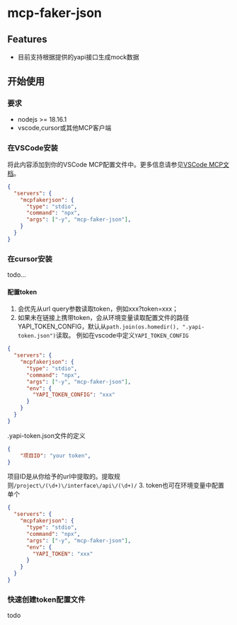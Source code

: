 # mcp-faker-json

## Features
- 目前支持根据提供的yapi接口生成mock数据

## 开始使用
### 要求
- nodejs >= 18.16.1
- vscode,cursor或其他MCP客户端

### 在VSCode安装
将此内容添加到你的VSCode MCP配置文件中。更多信息请参见[VSCode MCP文档](https://code.visualstudio.com/docs/copilot/chat/mcp-servers)。
```json
{
  "servers": {
    "mcpfakerjson": {
      "type": "stdio",
      "command": "npx",
      "args": ["-y", "mcp-faker-json"],
    }
  }
}
```
### 在cursor安装
todo...

#### 配置token
1. 会优先从url query参数读取token，例如xxx?token=xxx；
2. 如果未在链接上携带token，会从环境变量读取配置文件的路径YAPI_TOKEN_CONFIG，默认从`path.join(os.homedir(), ".yapi-token.json")`读取。
例如在vscode中定义`YAPI_TOKEN_CONFIG`
```json
{
  "servers": {
    "mcpfakerjson": {
      "type": "stdio",
      "command": "npx",
      "args": ["-y", "mcp-faker-json"],
      "env": {
        "YAPI_TOKEN_CONFIG": "xxx"
      }
    }
  }
}
```
.yapi-token.json文件的定义
```json
{
    "项目ID": "your token",
}
```
项目ID是从你给予的url中提取的。提取规则`/project\/(\d+)\/interface\/api\/(\d+)/`
3. token也可在环境变量中配置单个
```json
{
  "servers": {
    "mcpfakerjson": {
      "type": "stdio",
      "command": "npx",
      "args": ["-y", "mcp-faker-json"],
      "env": {
        "YAPI_TOKEN": "xxx"
      }
    }
  }
}
```

### 快速创建token配置文件
todo
